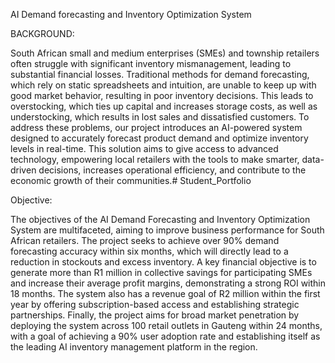 AI Demand forecasting and Inventory Optimization System

BACKGROUND:

South African small and medium enterprises (SMEs) and township retailers often struggle with significant inventory mismanagement, leading to substantial financial losses. Traditional methods for demand forecasting, which rely on static spreadsheets and intuition, are unable to keep up with good market behavior, resulting in poor inventory decisions. This leads to overstocking, which ties up capital and increases storage costs, as well as understocking, which results in lost sales and dissatisfied customers. To address these problems, our project introduces an AI-powered system designed to accurately forecast product demand and optimize inventory levels in real-time. This solution aims to give access to advanced technology, empowering local retailers with the tools to make smarter, data-driven decisions, increases operational efficiency, and contribute to the economic growth of their communities.# Student_Portfolio

Objective:

The objectives of the AI Demand Forecasting and Inventory Optimization System are multifaceted, aiming to improve business performance for South African retailers. The project seeks to achieve over 90% demand forecasting accuracy within six months, which will directly lead to a reduction in stockouts and excess inventory. A key financial objective is to generate more than R1 million in collective savings for participating SMEs and increase their average profit margins, demonstrating a strong ROI within 18 months. The system also has a revenue goal of R2 million within the first year by offering subscription-based access and establishing strategic partnerships. Finally, the project aims for broad market penetration by deploying the system across 100 retail outlets in Gauteng within 24 months, with a goal of achieving a 90% user adoption rate and establishing itself as the leading AI inventory management platform in the region.
